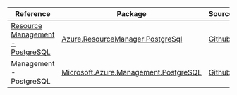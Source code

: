 | Reference | Package | Source |
|---|---|---|
|[Resource Management - PostgreSQL](resourcemanager.postgresql-readme.md)|[Azure.ResourceManager.PostgreSql](https://www.nuget.org/packages/Azure.ResourceManager.PostgreSql)|[Github](https://github.com/Azure/azure-sdk-for-net/blob/main/sdk/postgresql/Azure.ResourceManager.PostgreSql)|
|Management - PostgreSQL|[Microsoft.Azure.Management.PostgreSQL](https://www.nuget.org/packages/Microsoft.Azure.Management.PostgreSQL)|[Github](https://github.com/Azure/azure-sdk-for-net)|

